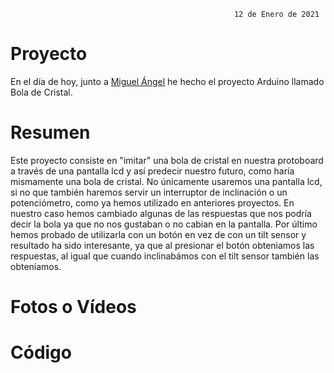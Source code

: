                                                       12 de Enero de 2021
                                                      
# Proyecto

En el día de hoy, junto a [Miguel Ángel](https://github.com/miguelamgel1107) he hecho el proyecto Arduino llamado Bola de Cristal.

# Resumen

Este proyecto consiste en "imitar" una bola de cristal en nuestra protoboard a través de una pantalla lcd y así predecir nuestro futuro, como haría mismamente una bola de cristal. No únicamente usaremos una pantalla lcd, si no que también haremos servir un interruptor de inclinación o un potenciómetro, como ya hemos utilizado en anteriores proyectos. En nuestro caso hemos cambiado algunas de las respuestas que nos podría decir la bola ya que no nos gustaban o no cabian en la pantalla. Por último hemos probado de utilizarla con un botón en vez de con un tilt sensor y resultado ha sido interesante, ya que al presionar el botón obteniamos las respuestas, al igual que cuando inclinabámos con el tilt sensor también las obteníamos. 

# Fotos o Vídeos

# Código 

